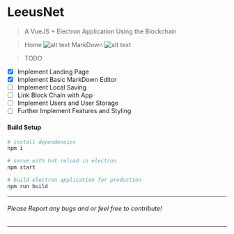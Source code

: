 # LeeusNet

> A VueJS + Electron Application Using the Blockchain

> Home
![alt text](https://github.com/prodev880110/LeeusNet/master/static/home.PNG "LeeusNet - home")
MarkDown
![alt text](https://github.com/prodev880110/LeeusNet/master/static/0.1.0.PNG "LeeuNet - MarkDown")

> TODO
- [x] Implement Landing Page
- [x] Implement Basic MarkDown Editor
- [ ] Implement Local Saving
- [ ] Link Block Chain with App
- [ ] Implement Users and User Storage
- [ ] Further Implement Features and Styling

#### Build Setup

``` bash
# install dependencies
npm i

# serve with hot reload in electron
npm start

# build electron application for production
npm run build
```

---

###### Please Report any bugs and or feel free to contribute!

---
